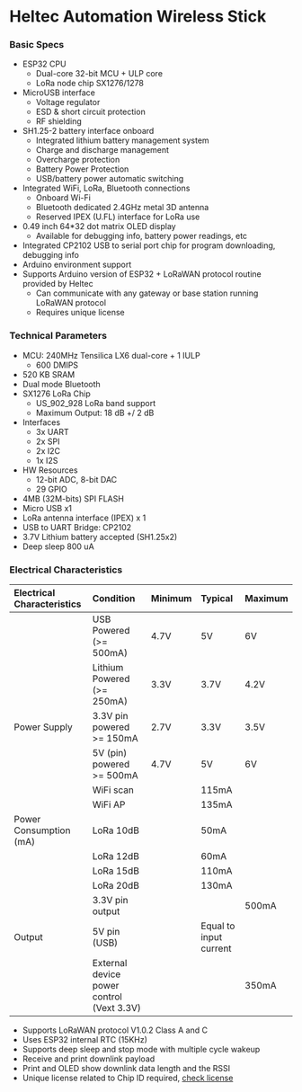 # Heltec Automation Wireless Stick

### Basic Specs

* ESP32 CPU
  * Dual-core 32-bit MCU + ULP core
  * LoRa node chip SX1276/1278
* MicroUSB interface
  * Voltage regulator
  * ESD & short circuit protection
  * RF shielding
* SH1.25-2 battery interface onboard
  * Integrated lithium battery management system
  * Charge and discharge management
  * Overcharge protection
  * Battery Power Protection
  * USB/battery power automatic switching
* Integrated WiFi, LoRa, Bluetooth connections
  * Onboard Wi-Fi
  * Bluetooth dedicated 2.4GHz metal 3D antenna
  * Reserved IPEX \(U.FL\) interface for LoRa use
* 0.49 inch 64\*32 dot matrix OLED display
  * Available for debugging info, battery power readings, etc
* Integrated CP2102 USB to serial port chip for program downloading, debugging info
* Arduino environment support
* Supports Arduino version of ESP32 + LoRaWAN protocol routine provided by Heltec
  * Can communicate with any gateway or base station running LoRaWAN protocol
  * Requires unique license

### Technical Parameters

* MCU: 240MHz Tensilica LX6 dual-core + 1 IULP
  * 600 DMIPS
* 520 KB SRAM
* Dual mode Bluetooth
* SX1276 LoRa Chip
  * US\_902\_928 LoRa band support
  * Maximum Output: 18 dB +/ 2 dB
* Interfaces
  * 3x UART
  * 2x SPI
  * 2x I2C
  * 1x I2S
* HW Resources
  * 12-bit ADC, 8-bit DAC
  * 29 GPIO
* 4MB \(32M-bits\) SPI FLASH
* Micro USB x1
* LoRa antenna interface \(IPEX\) x 1
* USB to UART Bridge: CP2102
* 3.7V Lithium battery accepted \(SH1.25x2\)
* Deep sleep 800 uA

### Electrical Characteristics

| Electrical Characteristics | Condition | Minimum | Typical | Maximum |
| :--- | :--- | :--- | :--- | :--- |
|  | USB Powered \(&gt;= 500mA\) | 4.7V | 5V | 6V |
|  | Lithium Powered \(&gt;= 250mA\) | 3.3V | 3.7V | 4.2V |
| Power Supply | 3.3V pin powered &gt;= 150mA | 2.7V | 3.3V | 3.5V |
|  | 5V \(pin\) powered &gt;= 500mA | 4.7V | 5V | 6V |
|  | WiFi scan |  | 115mA |  |
|  | WiFi AP |  | 135mA |  |
| Power Consumption \(mA\) | LoRa 10dB |  | 50mA |  |
|  | LoRa 12dB |  | 60mA |  |
|  | LoRa 15dB |  | 110mA |  |
|  | LoRa 20dB |  | 130mA |  |
|  | 3.3V pin output |  |  | 500mA |
| Output | 5V pin \(USB\) |  | Equal to input current |  |
|  | External device power control \(Vext 3.3V\) |  |  | 350mA |

* Supports LoRaWAN protocol V1.0.2 Class A and C
* Uses ESP32 internal RTC \(15KHz\)
* Supports deep sleep and stop mode with multiple cycle wakeup
* Receive and print downlink payload
* Print and OLED show downlink data length and the RSSI
* Unique license related to Chip ID required, [check license](https://www.heltec.cn/search)





